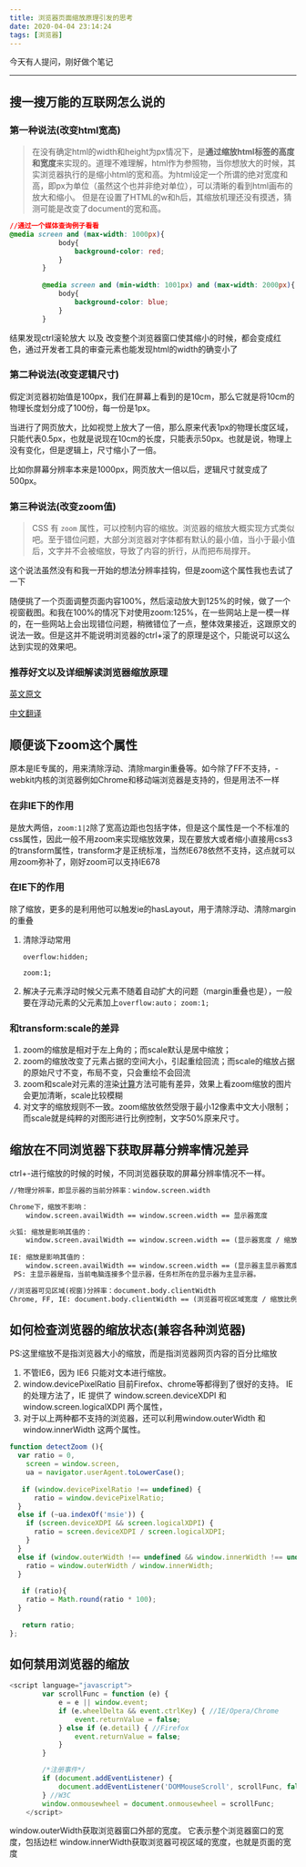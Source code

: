 ```yaml
---
title: 浏览器页面缩放原理引发的思考
date: 2020-04-04 23:14:24
tags: [浏览器]
---
```


今天有人提问，刚好做个笔记

----

## 搜一搜万能的互联网怎么说的

### 第一种说法(改变html宽高)

> 在没有确定html的width和height为px情况下，是**通过缩放html标签的高度和宽度**来实现的。道理不难理解，html作为参照物，当你想放大的时候，其实浏览器执行的是缩小html的宽和高。为html设定一个所谓的绝对宽度和高，即px为单位（虽然这个也并非绝对单位），可以清晰的看到html画布的放大和缩小。
> 但是在设置了HTML的w和h后，其缩放机理还没有摸透，猜测可能是改变了document的宽和高。



```css
//通过一个媒体查询例子看看
@media screen and (max-width: 1000px){
			body{
				background-color: red;
			}
		}
 
		@media screen and (min-width: 1001px) and (max-width: 2000px){
			body{
				background-color: blue;
			}
		}

```

结果发现ctrl滚轮放大 以及 改变整个浏览器窗口使其缩小的时候，都会变成红色，通过开发者工具的审查元素也能发现html的width的确变小了

### 第二种说法(改变逻辑尺寸)

假定浏览器初始值是100px，我们在屏幕上看到的是10cm，那么它就是将10cm的物理长度划分成了100份，每一份是1px。

当进行了网页放大，比如视觉上放大了一倍，那么原来代表1px的物理长度区域，只能代表0.5px，也就是说现在10cm的长度，只能表示50px。也就是说，物理上没有变化，但是逻辑上，尺寸缩小了一倍。

比如你屏幕分辨率本来是1000px，网页放大一倍以后，逻辑尺寸就变成了500px。



### 第三种说法(改变zoom值)

> CSS 有 `zoom` 属性，可以控制内容的缩放。浏览器的缩放大概实现方式类似吧。至于错位问题，大部分浏览器对字体都有默认的最小值，当小于最小值后，文字并不会被缩放，导致了内容的折行，从而把布局撑开。

这个说法虽然没有和我一开始的想法分辨率挂钩，但是zoom这个属性我也去试了一下

随便挑了一个页面调整页面内容100%，然后滚动放大到125%的时候，做了一个视窗截图。和我在100%的情况下对<html>使用zoom:125%，在一些网站上是一模一样的，在一些网站上会出现错位问题，稍微错位了一点，整体效果接近，这跟原文的说法一致。但是这并不能说明浏览器的ctrl+滚了的原理是这个，只能说可以这么达到实现的效果吧。

### 推荐好文以及详细解读浏览器缩放原理

[英文原文](https://www.quirksmode.org/mobile/viewports.html)

[中文翻译](https://www.ianran.cn/?p=58)

## 顺便谈下zoom这个属性

原本是IE专属的，用来清除浮动、清除margin重叠等。如今除了FF不支持，-webkit内核的浏览器例如Chrome和移动端浏览器是支持的，但是用法不一样

### 在非IE下的作用

是放大两倍，`zoom:1|2`除了宽高边距也包括字体，但是这个属性是一个不标准的css属性，因此一般不用zoom来实现缩放效果，现在要放大或者缩小直接用css3的transform属性，transform才是正统标准，当然IE678依然不支持，这点就可以用zoom弥补了，刚好zoom可以支持IE678

### 在IE下的作用

除了缩放，更多的是利用他可以触发ie的hasLayout，用于清除浮动、清除margin的重叠

1. 清除浮动常用

   `overflow:hidden; `

    `zoom:1; `

2. 解决子元素浮动时候父元素不随着自动扩大的问题（margin重叠也是），一般要在浮动元素的父元素加上`overflow:auto；` `zoom:1;`



### 和transform:scale的差异

1. zoom的缩放是相对于左上角的；而scale默认是居中缩放；
2. zoom的缩放改变了元素占据的空间大小，引起重绘回流；而scale的缩放占据的原始尺寸不变，布局不变，只会重绘不会回流
3. zoom和scale对元素的渲染[计算](https://www.aliyun.com/)方法可能有差异，效果上看zoom缩放的图片会更加清晰，scale比较模糊
4. 对文字的缩放规则不一致。zoom缩放依然受限于最小12像素中文大小限制；而scale就是纯粹的对图形进行比例控制，文字50%原来尺寸。



## 缩放在不同浏览器下获取屏幕分辨率情况差异

ctrl+-进行缩放的时候的时候，不同浏览器获取的屏幕分辨率情况不一样。


```html
//物理分辨率，即显示器的当前分辨率：window.screen.width

Chrome下，缩放不影响：
    window.screen.availWidth == window.screen.width == 显示器宽度

火狐: 缩放是影响其值的：
    window.screen.availWidth == window.screen.width == (显示器宽度 / 缩放比例)
    
IE: 缩放是影响其值的：
    window.screen.availWidth == window.screen.width == (显示器主显示器宽度 / 缩放比例)
 PS: 主显示器是指，当前电脑连接多个显示器，任务栏所在的显示器为主显示器。
```

```html
//浏览器可见区域(视窗)分辨率：document.body.clientWidth
Chrome, FF, IE: document.body.clientWidth == (浏览器可视区域宽度 / 缩放比例)
```





## 如何检查浏览器的缩放状态(兼容各种浏览器)

PS:这里缩放不是指浏览器大小的缩放，而是指浏览器网页内容的百分比缩放

1. 不管IE6，因为 IE6 只能对文本进行缩放。
2. window.devicePixelRatio 目前Firefox、chrome等都得到了很好的支持。
    IE 的处理方法了，IE 提供了 window.screen.deviceXDPI 和 window.screen.logicalXDPI 两个属性，
3. 对于以上两种都不支持的浏览器，还可以利用window.outerWidth 和 window.innerWidth 这两个属性。

```js
function detectZoom (){
  var ratio = 0,
    screen = window.screen,
    ua = navigator.userAgent.toLowerCase();
  
   if (window.devicePixelRatio !== undefined) {
      ratio = window.devicePixelRatio;
  }
  else if (~ua.indexOf('msie')) {
    if (screen.deviceXDPI && screen.logicalXDPI) {
      ratio = screen.deviceXDPI / screen.logicalXDPI;
    }
  }
  else if (window.outerWidth !== undefined && window.innerWidth !== undefined) {
    ratio = window.outerWidth / window.innerWidth;
  }
    
   if (ratio){
    ratio = Math.round(ratio * 100);
  }
    
   return ratio;
};
```



## 如何禁用浏览器的缩放

```js
<script language="javascript">
        var scrollFunc = function (e) {
            e = e || window.event;
            if (e.wheelDelta && event.ctrlKey) { //IE/Opera/Chrome
                event.returnValue = false;
            } else if (e.detail) { //Firefox
                event.returnValue = false;
            }
        }

        /*注册事件*/
        if (document.addEventListener) {
            document.addEventListener('DOMMouseScroll', scrollFunc, false);
        } //W3C
        window.onmousewheel = document.onmousewheel = scrollFunc;                           //IE/Opera/Chrome/Safari
    </script>  
```





window.outerWidth获取浏览器窗口外部的宽度。 它表示整个浏览器窗口的宽度，包括边栏 
window.innerWidth获取浏览器可视区域的宽度，也就是页面的宽度
